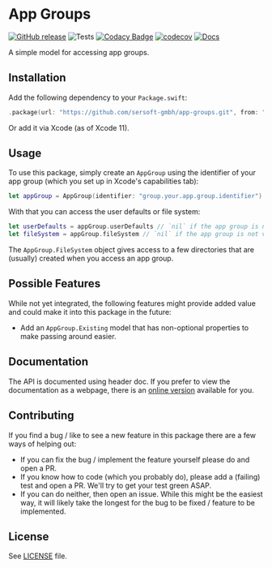 # App Groups

[![GitHub release](https://img.shields.io/github/release/sersoft-gmbh/app-groups.svg?style=flat)](https://github.com/sersoft-gmbh/app-groups/releases/latest)
![Tests](https://github.com/sersoft-gmbh/app-groups/workflows/Tests/badge.svg)
[![Codacy Badge](https://app.codacy.com/project/badge/Grade/74c834e51f6c42bdba5fdd5718f7bb42)](https://www.codacy.com/gh/sersoft-gmbh/app-groups/dashboard?utm_source=github.com&amp;utm_medium=referral&amp;utm_content=sersoft-gmbh/app-groups&amp;utm_campaign=Badge_Grade)
[![codecov](https://codecov.io/gh/sersoft-gmbh/app-groups/branch/main/graph/badge.svg?token=3FKU261VRC)](https://codecov.io/gh/sersoft-gmbh/app-groups)
[![Docs](https://img.shields.io/badge/-documentation-informational)](https://sersoft-gmbh.github.io/app-groups)

A simple model for accessing app groups.

## Installation

Add the following dependency to your `Package.swift`:
```swift
.package(url: "https://github.com/sersoft-gmbh/app-groups.git", from: "1.0.0"),
```

Or add it via Xcode (as of Xcode 11).

## Usage

To use this package, simply create an `AppGroup` using the identifier of your app group (which you set up in Xcode's capabilities tab):

```swift
let appGroup = AppGroup(identifier: "group.your.app.group.identifier")
```

With that you can access the user defaults or file system:

```swift
let userDefaults = appGroup.userDefaults // `nil` if the app group is not valid.
let fileSystem = appGroup.fileSystem // `nil` if the app group is not valid.
```

The `AppGroup.FileSystem` object gives access to a few directories that are (usually) created when you access an app group.

## Possible Features

While not yet integrated, the following features might provide added value and could make it into this package in the future:

-   Add an `AppGroup.Existing` model that has non-optional properties to make passing around easier.

## Documentation

The API is documented using header doc. If you prefer to view the documentation as a webpage, there is an [online version](https://sersoft-gmbh.github.io/app-groups) available for you.

## Contributing

If you find a bug / like to see a new feature in this package there are a few ways of helping out:

-   If you can fix the bug / implement the feature yourself please do and open a PR.
-   If you know how to code (which you probably do), please add a (failing) test and open a PR. We'll try to get your test green ASAP.
-   If you can do neither, then open an issue. While this might be the easiest way, it will likely take the longest for the bug to be fixed / feature to be implemented.

## License

See [LICENSE](./LICENSE) file.
